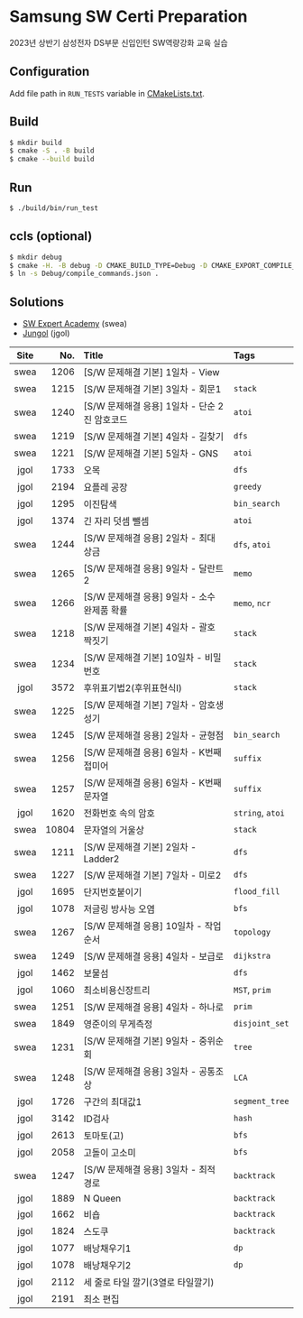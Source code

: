 # Samsung SW Certi Preparation

2023년 상반기 삼성전자 DS부문 신입인턴 SW역량강화 교육 실습

## Configuration

Add file path in `RUN_TESTS` variable in [CMakeLists.txt](./test/CMakeLists.txt).

## Build

```sh
$ mkdir build
$ cmake -S . -B build
$ cmake --build build
```

## Run

```sh
$ ./build/bin/run_test
```

## ccls (optional)

```sh
$ mkdir debug
$ cmake -H. -B debug -D CMAKE_BUILD_TYPE=Debug -D CMAKE_EXPORT_COMPILE_COMMANDS=YES
$ ln -s Debug/compile_commands.json .
```

## Solutions

* [SW Expert Academy](https://swexpertacademy.com/main/main.do) (swea)
* [Jungol](http://www.jungol.co.kr) (jgol)

| Site | No.   | Title | Tags |
|:----:| -----:|:----- |:-----|
| swea | 1206  | [S/W 문제해결 기본] 1일차 - View |  |
| swea | 1215  | [S/W 문제해결 기본] 3일차 - 회문1 | `stack` |
| swea | 1240  | [S/W 문제해결 응용] 1일차 - 단순 2진 암호코드 | `atoi` |
| swea | 1219  | [S/W 문제해결 기본] 4일차 - 길찾기 | `dfs` |
| swea | 1221  | [S/W 문제해결 기본] 5일차 - GNS | `atoi` |
| jgol | 1733  | 오목 | `dfs` |
| jgol | 2194  | 요플레 공장 | `greedy` |
| jgol | 1295  | 이진탐색 | `bin_search` |
| jgol | 1374  | 긴 자리 덧셈 뺄셈 | `atoi` |
| swea | 1244  | [S/W 문제해결 응용] 2일차 - 최대 상금 | `dfs`, `atoi` |
| swea | 1265  | [S/W 문제해결 응용] 9일차 - 달란트2 | `memo` |
| swea | 1266  | [S/W 문제해결 응용] 9일차 - 소수 완제품 확률 | `memo`, `ncr` |
| swea | 1218  | [S/W 문제해결 기본] 4일차 - 괄호 짝짓기 | `stack` |
| swea | 1234  | [S/W 문제해결 기본] 10일차 - 비밀번호 | `stack` |
| jgol | 3572  | 후위표기법2(후위표현식I) | `stack` |
| swea | 1225  | [S/W 문제해결 기본] 7일차 - 암호생성기 |  |
| swea | 1245  | [S/W 문제해결 응용] 2일차 - 균형점 | `bin_search` |
| swea | 1256  | [S/W 문제해결 응용] 6일차 - K번째 접미어 | `suffix` |
| swea | 1257  | [S/W 문제해결 응용] 6일차 - K번째 문자열 | `suffix` |
| jgol | 1620  | 전화번호 속의 암호 | `string`, `atoi` |
| swea | 10804 | 문자열의 거울상 | `stack` |
| swea | 1211  | [S/W 문제해결 기본] 2일차 - Ladder2 | `dfs` |
| swea | 1227  | [S/W 문제해결 기본] 7일차 - 미로2 | `dfs` |
| jgol | 1695  | 단지번호붙이기 | `flood_fill` |
| jgol | 1078  | 저글링 방사능 오염 | `bfs` |
| swea | 1267  | [S/W 문제해결 응용] 10일차 - 작업순서  | `topology` |
| swea | 1249  | [S/W 문제해결 응용] 4일차 - 보급로 | `dijkstra` |
| jgol | 1462  | 보물섬 | `dfs` |
| jgol | 1060  | 최소비용신장트리 | `MST`, `prim` |
| swea | 1251  | [S/W 문제해결 응용] 4일차 - 하나로 | `prim` |
| swea | 1849  | 영준이의 무게측정 | `disjoint_set` |
| swea | 1231  | [S/W 문제해결 기본] 9일차 - 중위순회 | `tree` |
| swea | 1248  | [S/W 문제해결 응용] 3일차 - 공통조상 | `LCA` |
| jgol | 1726  | 구간의 최대값1 | `segment_tree` |
| jgol | 3142  | ID검사 | `hash` |
| jgol | 2613  | 토마토(고) | `bfs` |
| jgol | 2058  | 고돌이 고소미 | `bfs` |
| swea | 1247  | [S/W 문제해결 응용] 3일차 - 최적 경로 | `backtrack` |
| jgol | 1889  | N Queen | `backtrack` |
| jgol | 1662  | 비숍 | `backtrack` |
| jgol | 1824  | 스도쿠 | `backtrack` |
| jgol | 1077  | 배낭채우기1 | `dp` |
| jgol | 1078  | 배낭채우기2 | `dp` |
| jgol | 2112  | 세 줄로 타일 깔기(3열로 타일깔기) | |
| jgol | 2191  | 최소 편집 | |
